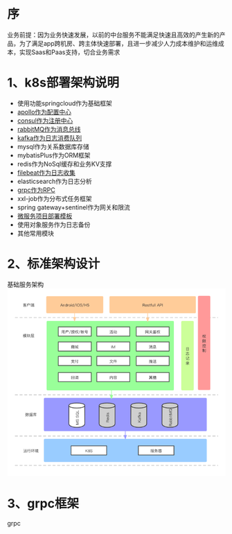 # 序

业务前提：因为业务快速发展，以前的中台服务不能满足快速且高效的产生新的产品，为了满足app跨机房、跨主体快速部署，且进一步减少人力成本维护和运维成本，实现Saas和Paas支持，切合业务需求

# 1、k8s部署架构说明



- 使用功能springcloud作为基础框架
- [apollo作为配置中心](apollo/readme.md)
- [consul作为注册中心](consul/readme.md)
- [rabbitMQ作为消息总线](rabbitmq/readme.md)
- [kafka作为日志消费队列](kafka/readme.md)
- mysql作为关系数据库存储
- mybatisPlus作为ORM框架
- redis作为NoSql缓存和业务KV支撑
- [filebeat作为日志收集](filebeat/readme.md)
- elasticsearch作为日志分析
- [grpc作为RPC](grpc.md)
- xxl-job作为分布式任务框架
- spring gateway+sentinel作为网关和限流
- [微服务项目部署模板](projects/readme.md)
- 使用对象服务作为日志备份
- 其他常用模块

# 2、标准架构设计

 基础服务架构
![整体架构设计](images/整体架构设计.png)
# 3、grpc框架

grpc 